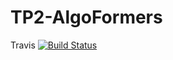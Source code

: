 # TP2-AlgoFormers
Travis 
[![Build Status](https://travis-ci.org/RodrigoDeRosa/TP2-AlgoFormers.svg?branch=master)](https://travis-ci.org/RodrigoDeRosa/TP2-AlgoFormers)
